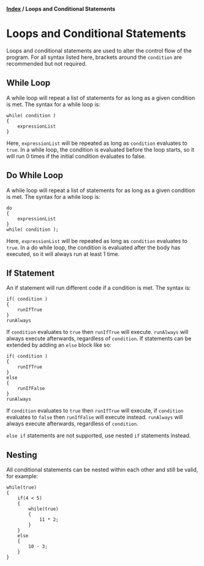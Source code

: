**[Index](index) / Loops and Conditional Statements**

# Loops and Conditional Statements
Loops and conditional statements are used to alter the control flow of the program.
For all syntax listed here, brackets around the `condition` are recommended but not required.

## While Loop
A while loop will repeat a list of statements for as long as a given condition is met. The syntax for a while loop is:
```
while( condition )
{
    expressionList
}
```
Here, `expressionList` will be repeated as long as `condition` evaluates to `true`. In a while loop, the condition is evaluated before the loop starts, so it will run 0 times if the initial condition evaluates to false.

## Do While Loop
A while loop will repeat a list of statements for as long as a given condition is met. The syntax for a while loop is:
```
do
{
    expressionList
}
while( condition );
```
Here, `expressionList` will be repeated as long as `condition` evaluates to `true`. In a do while loop, the condition is evaluated after the body has executed, so it will always run at least 1 time.

## If Statement
An if statement will run different code if a condition is met. The syntax is:
```
if( condition )
{
    runIfTrue
}
runAlways
```
If `condition` evaluates to `true` then `runIfTrue` will execute. `runAlways` will always execute afterwards, regardless of `condition`.
If statements can be extended by adding an `else` block like so:
```
if( condition )
{
    runIfTrue
}
else
{
    runIfFalse
}
runAlways
```
If `condition` evaluates to `true` then `runIfTrue` will execute, if `condition` evaluates to `false` then `runIfFalse` will execute instead. `runAlways` will always execute afterwards, regardless of `condition`.

`else if` statements are not supported, use nested `if` statements instead.

## Nesting
All conditional statements can be nested within each other and still be valid, for example:
```
while(true)
{
    if(4 < 5)
    {
        while(true)
        {
            11 * 2;
        }
    }
    else
    {
        10 - 3;
    }
}
```